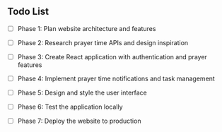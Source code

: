 ## Todo List

- [ ] Phase 1: Plan website architecture and features
- [ ] Phase 2: Research prayer time APIs and design inspiration
- [ ] Phase 3: Create React application with authentication and prayer features
- [ ] Phase 4: Implement prayer time notifications and task management
- [ ] Phase 5: Design and style the user interface
- [ ] Phase 6: Test the application locally
- [ ] Phase 7: Deploy the website to production

